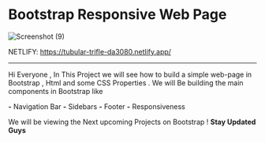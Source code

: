 

**<h1>Bootstrap Responsive Web Page</h1>**

![Screenshot (9)](https://github.com/ADItya0367/Bootstrap-Responsive-Page/assets/113133103/56069b8b-0994-4fc8-b25d-8bdf5f9a2c7e)

NETLIFY: https://tubular-trifle-da3080.netlify.app/


<hr>
Hi Everyone  , 
In This Project we will see how to build a simple web-page in Bootstrap , Html and some CSS Properties . We will Be building the main components in Bootstrap like
 
 **-** Navigation Bar
 **-** Sidebars 
 **-** Footer
 **-** Responsiveness

 We will be viewing the Next upcoming Projects on Bootstrap !
**Stay Updated Guys**
